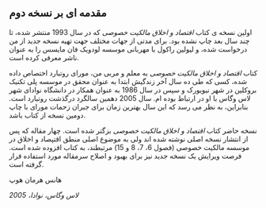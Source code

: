 ## مقدمه ای بر نسخه دوم

اولین نسخه ی کتاب *اقتصاد و اخلاق مالکیت خصوصی* که در سال 1993 منتشر شده، تا چند سال بعد چاپ نشده بود. برای مدتی از جهات مختلف جهت تهیه نسخه جدید از من درخواست شده، و لیولین راکول با مهربانی موسسه لودویک فان مایسس را به عنوان ناشر معرفی کرده است.

کتاب *اقتصاد و اخلاق مالکیت خصوصی* به معلم و مربی من، مورای روتبارد اختصاص داده شده، کسی که طی ده سال آخر زندگیش ابتدا به عنوان محقق در موسسه پلی تکنیک بروکلین در شهر نیویورک و سپس در سال 1986 به عنوان همکار در دانشگاه نوادای شهر لاس وگاس با او در ارتباط بوده ام. سال 2005 دهمین سالگرد درگذشت روتبارد است. بنابراین، به نظر می رسد که این سال بهترین زمان برای جبران زحمات مورای با چاپ دومین نسخه از کتاب باشد.

نسخه حاضر کتاب *اقتصاد و اخلاق مالکیت خصوصی* بزگتر شده است. چهار مقاله که پس از انتشار نسخه اصلی نوشته شده اند ولی به موضوع اصلی منطق اقتپصاد و اخلاق در موسسه مالکیت خصوصی (فصول 6، 7، 8 و 15) مرتبطند، به کتاب افزوده شده است. فرصت ویرایش یک نسخه جدید نیز برای بهبود و اصلاح سرمقاله مورد استفاده قرار گرفته است.

هانس هرمان هوپ

*لاس وگاس، نوادا، 2005*